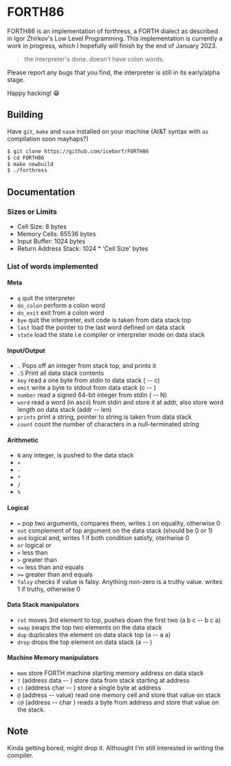 # FORTH86

FORTH86 is an implementation of forthress, a FORTH dialect as described in Igor Zhirkov's Low Level Programming. This implementation is currently a work in progress, which I hopefully will finish by the end of January 2023.

> the interpreter's done.
> doesn't have colon words.

Please report any bugs that you find, the interpreter is still in its early/alpha stage.

Happy hacking! 😁

## Building

Have `git`, `make` and `nasm` installed on your machine (At&T syntax with `as` compilation soon mayhaps?)

```bash
$ git clone https://github.com/icebarf/FORTH86
$ cd FORTH86
$ make newbuild
$ ./forthress
```

## Documentation

### Sizes or Limits
- Cell Size: 8 bytes
- Memory Cells: 65536 bytes
- Input Buffer: 1024 bytes
- Return Address Stack: 1024 * 'Cell Size' bytes

### List of words implemented

#### Meta

- `q` quit the interpreter
- `do_colon` perform a colon word
- `do_exit` exit from a colon word
- `bye` quit the interpreter, exit code is taken from data stack top
- `last` load the pointer to the last word defined on data stack
- `state` load the state i.e compiler or interpreter mode on data stack

#### Input/Output

- `.` Pops off an integer from stack top, and prints it
- `.S` Print all data stack contents
- `key` read a one byte from stdin to data stack ( -- c)
- `emit` write a byte to stdout from data stack (c -- )
- `number` read a signed 64-bit integer from stdin ( -- N)
- `word` read a word (in ascii) from stdin and store it at addr, also store word length on data stack (addr -- len)
- `prints` print a string, pointer to string is taken from data stack
- `count` count the number of characters in a null-terminated string

#### Arithmetic

- `N` any integer, is pushed to the data stack
- `+`
- `-`
- `*`
- `/`
- `%`

#### Logical

- `=` pop two arguments, compares them, writes `1` on equality, otherwise 0
- `not` complement of top argument on the data stack (should be 0 or 1)
- `and` logical and, writes 1 if both condition satisfy, oterhwise 0
- `or` logical or
- `<` less than
- `>` greater than
- `<=` less than and equals
- `>=` greater than and equals
- `falsy` checks if value is falsy. Anything non-zero is a truthy value. writes 1 if truthy, otherwise 0

#### Data Stack manipulators

- `rot` moves 3rd element to top, pushes down the first two (a b c -- b c a)
- `swap` swaps the top two elements on the data stack
- `dup` duplicates the element on data stack top (a -- a a)
- `drop` drops the top element on data stack (a -- )

#### Machine Memory manipulators

- `mem` store FORTH machine starting memory address on data stack
- `!` (address data -- ) store data from stack starting at address
- `c!` (address char -- ) store a single byte at address
- `@` (address -- value) read one memory cell and store that value on stack
- `c@` (address -- char ) reads a byte from address and store that value on the stack.

## Note

Kinda getting bored, might drop it. Althought I'm still interested in writing the compiler.